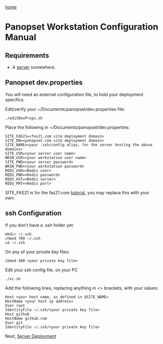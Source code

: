 [home](../README.md)

# Panopset Workstation Configuration Manual

## Requirements

* A [server](server.md) somewhere.

## Panopset dev.properties

You will need an external configuration file, to hold your deployment specifics.


Edit/verify your ~/Documents/panopset/dev.properties file:


    ./editDevProps.sh


Place the following in ~/Documents/panopset/dev.properties:



    SITE_FAS21=<fas21.com site deployment domain>
    SITE_DN=<panopset.com site deployment domain>
    SITE_NAME=<your .ssh/config alias, for the server hosting the above domains>
    SITE_USR=<your server user name>
    WKSN_USR=<your workstation user name>
    SITE_PWD=<your server password>
    WKSN_PWD=<your workstation password>
    REDS_USR=<Redis user>
    REDS_PWD=<Redis password>
    REDS_HST=<Redis server>
    REDS_PRT=<Redis port>




SITE_FAS21 is for the fas21.com [tutorial](../docs/tutorials/fas21/README.md), you may replace this with your own.



## ssh Configuration


If you don't have a .ssh folder yet:


    mkdir ~/.ssh
    chmod 700 ~/.ssh
    cd ~/.ssh


On any of your private key files:


    chmod 400 <your private key file>
    



Edit your ssh config file, on your PC


    ./vc.sh


Add the following lines, replacing anything in &lt;&gt; brackets, with your values:


    Host <your host name, as defined in $SITE_NAME>
    HostName <your host ip address>
    User root
    IdentityFile ~/.ssh/<your private key file>
    Host github
    HostName github.com
    User git
    IdentityFile ~/.ssh/<your private key file>


Next, [Server Deployment](./server.md)

